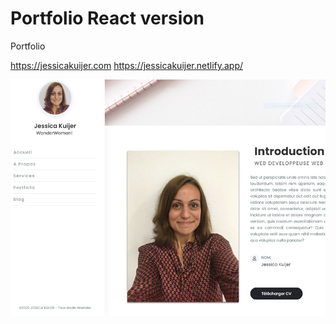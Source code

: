 # Portfolio React version
 Portfolio
 
 https://jessicakuijer.com
 https://jessicakuijer.netlify.app/
 
 ![Screenshot](screenshot-portfolio.PNG)
